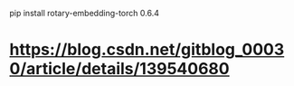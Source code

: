 pip install rotary-embedding-torch
0.6.4
# https://blog.csdn.net/gitblog_00030/article/details/139540680